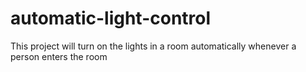 # automatic-light-control
This project will turn on the lights in a room automatically whenever a person enters the room 
